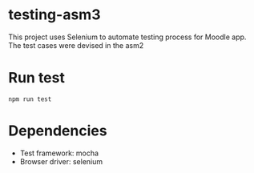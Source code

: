 # testing-asm3
This project uses Selenium to automate testing process for Moodle app. The test cases were devised in the asm2

# Run test
```
npm run test
```
# Dependencies
- Test framework: mocha
- Browser driver: selenium
